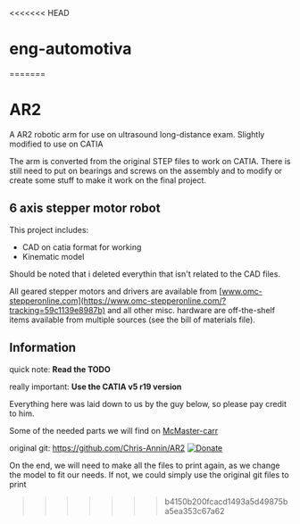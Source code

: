 <<<<<<< HEAD
# eng-automotiva
=======
# AR2

A AR2 robotic arm for use on ultrasound long-distance exam. Slightly modified to use on CATIA

The arm is converted from the original STEP files to work on CATIA. There is still need to put on bearings and screws on the assembly and to modify or create some stuff to make it work on the final project.

## 6 axis stepper motor robot

This project includes:

- CAD on catia format for working
- Kinematic model

Should be noted that i deleted everythin that isn't related to the CAD files.

All geared stepper motors and drivers are available from  [www.omc-stepperonline.com](https://www.omc-stepperonline.com/?tracking=59c1139e8987b) and all other misc. hardware are off-the-shelf items available from multiple sources (see the bill of materials file).

## Information

quick note: **Read the TODO**

really important: **Use the CATIA v5 r19 version** 

Everything here was laid down to us by the guy below, so please pay credit to him.

Some of the needed parts we will find on [McMaster-carr](https://www.mcmaster.com/)

original git: https://github.com/Chris-Annin/AR2 [![Donate](https://img.shields.io/badge/Donate-PayPal-green.svg)](https://www.paypal.me/ChrisAnnin)

On the end, we will need to make all the files to print again, as we change the model to fit our needs. If not, we could simply use the original git files to print
>>>>>>> b4150b200fcacd1493a5d49875ba5ea353c67a62

